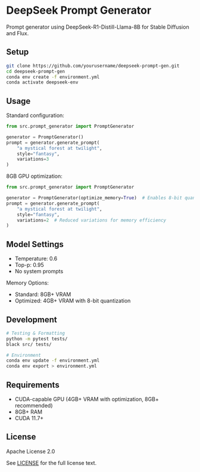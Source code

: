 # DeepSeek Prompt Generator

Prompt generator using DeepSeek-R1-Distill-Llama-8B for Stable Diffusion and Flux.

## Setup

```bash
git clone https://github.com/yourusername/deepseek-prompt-gen.git
cd deepseek-prompt-gen
conda env create -f environment.yml
conda activate deepseek-env
```

## Usage

Standard configuration:
```python
from src.prompt_generator import PromptGenerator

generator = PromptGenerator()
prompt = generator.generate_prompt(
    "a mystical forest at twilight",
    style="fantasy",
    variations=3
)
```

8GB GPU optimization:
```python
from src.prompt_generator import PromptGenerator

generator = PromptGenerator(optimize_memory=True)  # Enables 8-bit quantization
prompt = generator.generate_prompt(
    "a mystical forest at twilight",
    style="fantasy",
    variations=2  # Reduced variations for memory efficiency
)
```

## Model Settings
- Temperature: 0.6
- Top-p: 0.95
- No system prompts

Memory Options:
- Standard: 8GB+ VRAM
- Optimized: 4GB+ VRAM with 8-bit quantization

## Development

```bash
# Testing & Formatting
python -m pytest tests/
black src/ tests/

# Environment
conda env update -f environment.yml
conda env export > environment.yml
```

## Requirements
- CUDA-capable GPU (4GB+ VRAM with optimization, 8GB+ recommended)
- 8GB+ RAM
- CUDA 11.7+

## License
Apache License 2.0

See [LICENSE](LICENSE) for the full license text.
